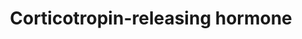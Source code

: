 ---
annotations:
- type: Pathway Ontology
  value: corticotropin-releasing hormone signaling pathway
- type: Disease Ontology
  value: anxiety disorder
- type: Disease Ontology
  value: Parkinson's disease
- type: Disease Ontology
  value: anorexia nervosa
- type: Disease Ontology
  value: major depressive disorder
authors:
- Mkutmon
- AlexanderPico
- Fehrhart
- L Dupuis
description: 'Corticotropin-releasing hormone (CRH) is a neuropeptide secreted abundantly
  in the paraventricular nucleus of the hypothalamus, amygdala, cerebral cortex and
  cerebellum in the central nervous system It is also expressed in adrenal gland,
  placenta, testis, spleen, gut, thymus and skin . CRH is the principal mediator of
  endocrine stress response . CRH also plays a significant role in inflammatory responses
  , hemodynamic actions , stromal cell decidualization during estrus cycle , implantation
  of blastocyst , maintenance of pregnancy, onset of labor  and neuroprotection .
  Excess secretion of CRH during severe depression and its association with increased
  levels of cortisol have been observed . CRH has also been reported to be involved
  in anxiety disorders , anorexia nervosa . Decrease in cortical CRH content has been
  observed in Alzheimer''s disease  and Parkinson''s disease .  The actions of CRH
  are mediated through class II/secretin-like family type of G-protein coupled receptor
  (GPCR) called the CRH receptors (CRHR) . CRH is a high affinity ligand of CRHR1
  and also binds to CRHR2 but with lower affinity . CRH receptors do not have any
  intrinsic kinase activity and transduce the signal via the heterotrimeric G-proteins
  . The CRH receptors are rapidly desensitized by G-protein-coupled receptor kinase
  (GRK) and Î²-arrestin mechanisms in the presence of high concentrations of CRH .
  Binding of CRH to CRH receptor induces a conformational change in the receptor by
  activating it. This further activates GÎ±-subunit and its subsequent dissociation
  from the GÎ²Î³ dimer. CRH receptors on interaction with GÎ±-subunit of different
  G-proteins such as GÎ±s, GÎ±i/o, GÎ±q/11 activate numerous downstream signaling
  cascades and result in the induction of various cellular responses . The pathways
  that are activated upon CRH stimulation are: Adenylate cyclase/cAMP/PKA, PLC/PKC,
  ERK/MAPK, PI3K-AKT and NF-kappa B.   CRH binding to CRHR1 couples G-stimulatory
  (Gs) protein which in turn activates cAMP-dependent protein kinase (PKA). Activation
  of PKA leads to the phosphorylation of transcription factors like cAMP response
  element binding protein (CREB), which in turn increases the expression of pro-opiomelanocortin
  (POMC) gene and the release of POMC-derived peptides, adrenocorticotropic hormone
  (ACTH) and Î²-endorphin. ACTH, in turn, stimulates the secretion of glucocorticoids
  from adrenal glands and thereby mediates changes associated with stress response
  . CREB also regulates genes containing the Ca2+/cAMP response element such as FOS
  . The activation of cAMP by CRH induces the mRNA expression and transcription of
  orphan nuclear receptors NR4A1 and NR4A2, which in turn transcriptionally activates
  the expression of POMC . Activation of cAMP/PKA can also induce the expression of
  enzymes involved in dehydroepiandrosterone sulfate and cortisol production . The
  biological functions of CRH are also mediated by MAPK family, in particular MAPK1/3
  and MAPK14. MAPK1/3 mediates activation of transcription factors NR4A1 and NR4A2
  and induction of POMC in corticotrophs . MAPK14 is involved in CRH-induced inhibition
  of IL-18 expression in human keratinocytes . The CRHR1/PKA/ERK signaling activate
  the transcription factors - ELK1 , SP1 and TFAP2A. SP1 and TFAP2A up-regulates the
  expression of ADRBK2, which causes the desensitization of CRHR1 receptors .  The
  PLC/PKC pathway is activated by coupling of the CRH receptors to the GÎ±q/11 proteins.
  This cascade stimulates the formation of IP3 and contributes to the mobilization
  of intracellular calcium. Calcium is involved in the transcription regulation of
  FOS as well as NR4A1 and NR4A2 through CAMK2A. PLC/PKC is involved in the activation
  of AP-1 complex and subsequent transcriptional regulation of genes involved in keratinocyte
  differentiation and proliferation â€“ KRT1, KRT14 and IVL . This cascade also inhibits
  the expression of CYP11A1 and HSD3B1, the genes involved in progesterone synthesis
  in placental trophoblasts .  Another important signaling pathway activated upon
  CRH stimulation is the nitric oxide (NO)/cGMP, involved in the control of vascular
  tone . In human keratinocytes, upon CRH stimulation, NFKBIA degradation is diminished
  and the activity of NFKB is inhibited resulting in the down-regulation of NFKB-dependant
  genes IL2 and HSP90AA1 and inhibition of cell proliferation . The gene involved
  in cell survival, BCL2 is transcriptionally regulated via the PI3K/AKT .  Please
  access this pathway at [http://www.netpath.org/netslim/CRH_pathway.html NetSlim]
  database.'
last-edited: 2019-12-03
organisms:
- Bos taurus
redirect_from:
- /index.php/Pathway:WP3265
- /instance/WP3265
schema-jsonld:
- '@context': https://schema.org/
  '@id': https://wikipathways.github.io/pathways/WP3265.html
  '@type': Dataset
  creator:
    '@type': Organization
    name: WikiPathways
  description: 'Corticotropin-releasing hormone (CRH) is a neuropeptide secreted abundantly
    in the paraventricular nucleus of the hypothalamus, amygdala, cerebral cortex
    and cerebellum in the central nervous system It is also expressed in adrenal gland,
    placenta, testis, spleen, gut, thymus and skin . CRH is the principal mediator
    of endocrine stress response . CRH also plays a significant role in inflammatory
    responses , hemodynamic actions , stromal cell decidualization during estrus cycle
    , implantation of blastocyst , maintenance of pregnancy, onset of labor  and neuroprotection
    . Excess secretion of CRH during severe depression and its association with increased
    levels of cortisol have been observed . CRH has also been reported to be involved
    in anxiety disorders , anorexia nervosa . Decrease in cortical CRH content has
    been observed in Alzheimer''s disease  and Parkinson''s disease .  The actions
    of CRH are mediated through class II/secretin-like family type of G-protein coupled
    receptor (GPCR) called the CRH receptors (CRHR) . CRH is a high affinity ligand
    of CRHR1 and also binds to CRHR2 but with lower affinity . CRH receptors do not
    have any intrinsic kinase activity and transduce the signal via the heterotrimeric
    G-proteins . The CRH receptors are rapidly desensitized by G-protein-coupled receptor
    kinase (GRK) and Î²-arrestin mechanisms in the presence of high concentrations
    of CRH . Binding of CRH to CRH receptor induces a conformational change in the
    receptor by activating it. This further activates GÎ±-subunit and its subsequent
    dissociation from the GÎ²Î³ dimer. CRH receptors on interaction with GÎ±-subunit
    of different G-proteins such as GÎ±s, GÎ±i/o, GÎ±q/11 activate numerous downstream
    signaling cascades and result in the induction of various cellular responses .
    The pathways that are activated upon CRH stimulation are: Adenylate cyclase/cAMP/PKA,
    PLC/PKC, ERK/MAPK, PI3K-AKT and NF-kappa B.   CRH binding to CRHR1 couples G-stimulatory
    (Gs) protein which in turn activates cAMP-dependent protein kinase (PKA). Activation
    of PKA leads to the phosphorylation of transcription factors like cAMP response
    element binding protein (CREB), which in turn increases the expression of pro-opiomelanocortin
    (POMC) gene and the release of POMC-derived peptides, adrenocorticotropic hormone
    (ACTH) and Î²-endorphin. ACTH, in turn, stimulates the secretion of glucocorticoids
    from adrenal glands and thereby mediates changes associated with stress response
    . CREB also regulates genes containing the Ca2+/cAMP response element such as
    FOS . The activation of cAMP by CRH induces the mRNA expression and transcription
    of orphan nuclear receptors NR4A1 and NR4A2, which in turn transcriptionally activates
    the expression of POMC . Activation of cAMP/PKA can also induce the expression
    of enzymes involved in dehydroepiandrosterone sulfate and cortisol production
    . The biological functions of CRH are also mediated by MAPK family, in particular
    MAPK1/3 and MAPK14. MAPK1/3 mediates activation of transcription factors NR4A1
    and NR4A2 and induction of POMC in corticotrophs . MAPK14 is involved in CRH-induced
    inhibition of IL-18 expression in human keratinocytes . The CRHR1/PKA/ERK signaling
    activate the transcription factors - ELK1 , SP1 and TFAP2A. SP1 and TFAP2A up-regulates
    the expression of ADRBK2, which causes the desensitization of CRHR1 receptors
    .  The PLC/PKC pathway is activated by coupling of the CRH receptors to the GÎ±q/11
    proteins. This cascade stimulates the formation of IP3 and contributes to the
    mobilization of intracellular calcium. Calcium is involved in the transcription
    regulation of FOS as well as NR4A1 and NR4A2 through CAMK2A. PLC/PKC is involved
    in the activation of AP-1 complex and subsequent transcriptional regulation of
    genes involved in keratinocyte differentiation and proliferation â€“ KRT1, KRT14
    and IVL . This cascade also inhibits the expression of CYP11A1 and HSD3B1, the
    genes involved in progesterone synthesis in placental trophoblasts .  Another
    important signaling pathway activated upon CRH stimulation is the nitric oxide
    (NO)/cGMP, involved in the control of vascular tone . In human keratinocytes,
    upon CRH stimulation, NFKBIA degradation is diminished and the activity of NFKB
    is inhibited resulting in the down-regulation of NFKB-dependant genes IL2 and
    HSP90AA1 and inhibition of cell proliferation . The gene involved in cell survival,
    BCL2 is transcriptionally regulated via the PI3K/AKT .  Please access this pathway
    at [http://www.netpath.org/netslim/CRH_pathway.html NetSlim] database.'
  keywords:
  - MAPK3
  - CTNNB1
  - BRAF
  - GNAS
  - ADRBK2
  - PRKAA2
  - STAR
  - KRT1
  - PIP2
  - KRT14
  - HSP90AA1
  - MAP2K1
  - SULT2A1
  - MAPK1
  - TLR4
  - CYP11B1
  - CYP21A2
  - GNA11
  - CYP17A1
  - RHOA
  - AKT1
  - CRHR1
  - RAP1B
  - CRHR2
  - MAPK14
  - GNB3
  - PRKCA
  - NFKB1
  - SP1
  - BIKBA
  - G-gamma
  - RELA
  - FOSB
  - TGFB1
  - CASP9
  - TCF7L2
  - GNAI1
  - IL2
  - ACTH production
  - ERN1
  - CRHBP
  - PRKCQ
  - PARP1
  - NCOA2
  - GSK3B
  - GNB2
  - GNAZ
  - MAP3K5
  - ELK1
  - IL18
  - RAPGEF3
  - CYP11A1
  - JUNB
  - MAPK9
  - GNB1
  - CACNA1H
  - PRKA
  - RAF1
  - PLCG2
  - ECE1
  - TFAP2A
  - IVL
  - CRH
  - GJA1
  - NR4A1
  - PI3K
  - GNAQ
  - NR4A2
  - ARRB1
  - cAMP
  - ARRB2
  - IP3
  - DAG
  - GNAI2
  - PRKCI
  - TRIM28
  - CASP12
  - ACACA
  - PTK2
  - CAMK2A
  - BCL2
  - CREB1
  - TBX19
  - Calcium
  - GRK6
  - NOS3
  - PRKCD
  - MAPK8
  - CASP3
  - PLCG1
  - FOSL1
  - GNAO1
  - POMC
  - FOSL2
  - CXCL8
  - HSD3B
  - JUP
  - PRKCB
  - GNB5
  - FOS
  license: CC0
  name: Corticotropin-releasing hormone
seo: CreativeWork
title: Corticotropin-releasing hormone
wpid: WP3265
---